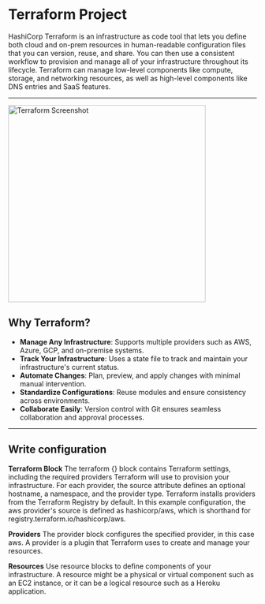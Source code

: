 # Terraform Project

HashiCorp Terraform is an infrastructure as code tool that lets you define both cloud and on-prem resources in human-readable configuration files that you can version, reuse, and share. You can then use a consistent workflow to provision and manage all of your infrastructure throughout its lifecycle. Terraform can manage low-level components like compute, storage, and networking resources, as well as high-level components like DNS entries and SaaS features.

---

<img src="https://github.com/user-attachments/assets/54ce6e6c-c8b7-4f72-a81c-50ed2ab084b0" alt="Terraform Screenshot" width="400" />


## **Why Terraform?**
- **Manage Any Infrastructure**: Supports multiple providers such as AWS, Azure, GCP, and on-premise systems.
- **Track Your Infrastructure**: Uses a state file to track and maintain your infrastructure's current status.
- **Automate Changes**: Plan, preview, and apply changes with minimal manual intervention.
- **Standardize Configurations**: Reuse modules and ensure consistency across environments.
- **Collaborate Easily**: Version control with Git ensures seamless collaboration and approval processes.

---
## **Write configuration**

**Terraform Block**
The terraform {} block contains Terraform settings, including the required providers Terraform will use to provision your infrastructure. For each provider, the source attribute defines an optional hostname, a namespace, and the provider type. Terraform installs providers from the Terraform Registry by default. In this example configuration, the aws provider's source is defined as hashicorp/aws, which is shorthand for registry.terraform.io/hashicorp/aws.


**Providers**
The provider block configures the specified provider, in this case aws. A provider is a plugin that Terraform uses to create and manage your resources.

**Resources**
Use resource blocks to define components of your infrastructure. A resource might be a physical or virtual component such as an EC2 instance, or it can be a logical resource such as a Heroku application.
